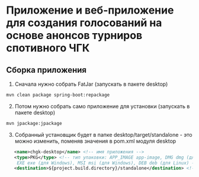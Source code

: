 # Приложение и веб-приложение для создания голосований на основе анонсов турниров спотивного ЧГК

## Сборка приложения

1. Сначала нужно собрать FatJar (запускать в пакете desktop)
```bash
mvn clean package spring-boot:repackage 
```
2. Потом нужно собрать само приложение для установки (запускать в пакете desktop)
```bash
mvn jpackage:jpackage
```
3. Собранный установщик будет в папке desktop/target/standalone - это можно изменить, поменяв значения в pom.xml модуля desktop
```xml   
   <name>chgk-desktop</name> <!-- имя приложения -->
   <type>PKG</type> <!-- тип упаковки: APP_IMAGE app-image, DMG dmg (для MacOS), PKG pkg (для MacOS),
    EXE exe (для Windows), MSI msi (для Windows), DEB deb (для Linux) -->
   <destination>${project.build.directory}/standalone</destination> <!-- место сохранения собранного приложения -->
```